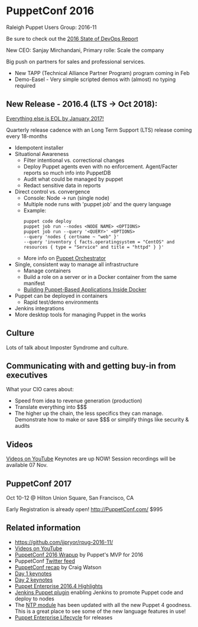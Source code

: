 # PuppetConf 2016 
Raleigh Puppet Users Group:
2016-11

Be sure to check out the [2016 State of DevOps Report](https://puppet.com/resources/white-paper/2016-state-of-devops-report)

New CEO: Sanjay Mirchandani,
Primary rolle: Scale the company

Big push on partners for sales and professional services.

- New TAPP (Technical Alliance Partner Program) program coming in Feb
- Demo-Easel - Very simple scripted demos with (almost) no typing required


## New Release - 2016.4 (LTS → Oct 2018):
[Everything else is EOL by January 2017!](https://puppet.com/misc/puppet-enterprise-lifecycle)

Quarterly release cadence with an Long Term Support (LTS) release coming every 18-months

- Idempotent installer
- Situational Awareness
  - Filter intentional vs. correctional changes
  - Deploy Puppet agents even with no enforcement.  Agent/Facter reports so much info into PuppetDB
  - Audit what could be managed by puppet
  - Redact sensitive data in reports
- Direct control vs. convergence
  - Console: Node → run (single node)
  - Multiple node runs with 'puppet job' and the query language
  - Example:
    ```
    puppet code deploy
    puppet job run --nodes <NODE NAME> <OPTIONS>
    puppet job run --query '<QUERY>' <OPTIONS>
    --query 'nodes { certname ~ "web" }'
    --query 'inventory { facts.operatingsystem = "CentOS" and resources { type = "Service" and title = "httpd" } }'
    ```
  - More info on [Puppet Orchestrator](https://docs.puppet.com/pe/latest/orchestrator_job_run.html)
- Single, consistent way to manage all infrastructure
  - Manage containers
  - Build a role on a server or in a Docker container from the same manifest
  - [Building Puppet-Based Applications Inside Docker](https://puppet.com/blog/building-puppet-based-applications-inside-docker)
- Puppet can be deployed in containers
  - Rapid test/demo environments
- Jenkins integrations
- More desktop tools for managing Puppet in the works

## Culture

Lots of talk about Imposter Syndrome and culture.

## Communicating with and getting buy-in from executives

What your CIO cares about:
- Speed from idea to revenue generation (production)
- Translate everything into $$$
- The higher up the chain, the less specifics they can manage.  Demonstrate how to make or save $$$ or simplify things like security & audits

## Videos
[Videos on YouTube](https://www.youtube.com/playlist?list=PLV86BgbREluVjwwt-9UL8u2Uy8xnzpIqa)
Keynotes are up NOW!  Session recordings will be available 07 Nov.

## PuppetConf 2017
Oct 10-12 @ Hilton Union Square, San Francisco, CA

Early Registration is already open!   http://PuppetConf.com/  $995

## Related information

- https://github.com/jjpryor/rpug-2016-11/
- [Videos on YouTube](https://www.youtube.com/playlist?list=PLV86BgbREluVjwwt-9UL8u2Uy8xnzpIqa)
- [PuppetConf 2016 Wrapup](https://rnelson0.com/2016/10/26/puppetconf-2016-wrap-up/) by Puppet's MVP for 2016
- PuppetConf [Twitter feed](https://twitter.com/puppetconf)
- [PuppetConf recap](https://cwatson.org/2016/10/puppetconf-2016-san-diego/) by Craig Watson
- [Day 1 keynotes](https://puppet.com/blog/puppetconf-2016-keynotes-day-1-puppet-and-digital-transformation)
- [Day 2 keynotes](https://puppet.com/blog/puppetconf-day-2-keynotes-azure-nano-server-salesforce-docker-mind-cio)
- [Puppet Enterprise 2016.4 Highlights](https://puppet.com/blog/docker-image-build-orchestration-corrective-change-reporting-puppet-enterprise-2016-4)
- [Jenkins Puppet plugin](https://wiki.jenkins-ci.org/display/JENKINS/Puppet+Enterprise+Pipeline+Plugin) enabling Jenkins to promote Puppet code and deploy to nodes
- The [NTP module](https://puppet.com/blog/ntp-puppet-4-language-update) has been updated with all the new Puppet 4 goodness.  This is a great place to see some of the new language features in use!
- [Puppet Enterprise Lifecycle](https://puppet.com/misc/puppet-enterprise-lifecycle) for releases
